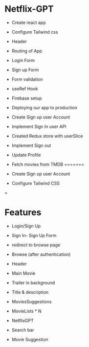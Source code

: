 
# Netflix-GPT

- Create react app
- Configure Tailwind css
- Header
- Routing of App
- Login Form
- Sign up Form
- Form validation
- useRef Hook
- Firebase setup
- Deploying our app to production

- Create Sign up user Account 
- Implement Sign In user API
- Created Redux store with userSlice 



- Implement Sign out
- Update Profile
- Fetch movies from TMDB
=======

- Create Sign up user Account  
- Configure Tailwind CSS

 
=
# Features

- Login/Sign Up
- Sign In- Sign Up Form
- redirect to browse page
- Browse (after authentication)
- Header
- Main Movie
- Trailer in background
- Title & description
- MoviesSuggestions
- MovieLists * N

- NetflixGPT
- Search bar
- Movie Suggestion
